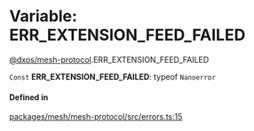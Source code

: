 # Variable: ERR\_EXTENSION\_FEED\_FAILED

[@dxos/mesh-protocol](../modules/dxos_mesh_protocol.md).ERR_EXTENSION_FEED_FAILED

 `Const` **ERR\_EXTENSION\_FEED\_FAILED**: typeof `Nanoerror`

#### Defined in

[packages/mesh/mesh-protocol/src/errors.ts:15](https://github.com/dxos/dxos/blob/main/packages/mesh/mesh-protocol/src/errors.ts#L15)
